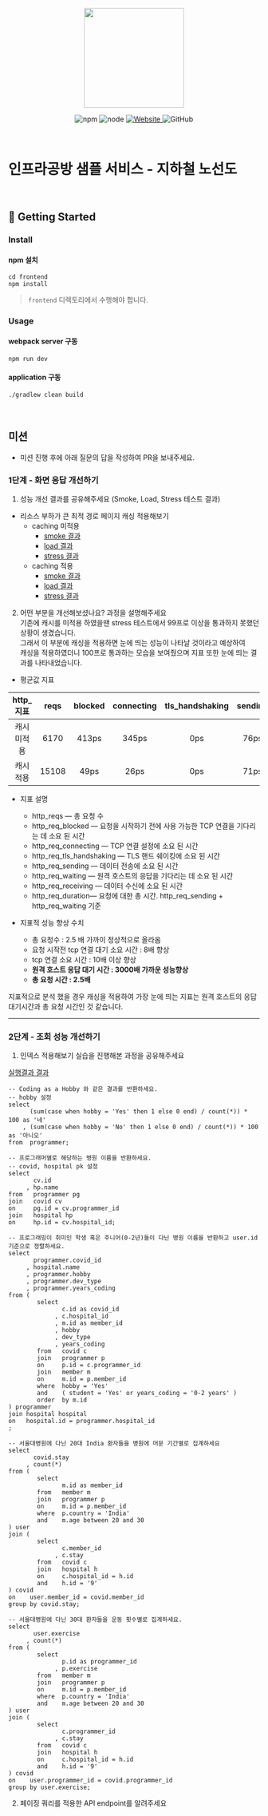 <p align="center">
    <img width="200px;" src="https://raw.githubusercontent.com/woowacourse/atdd-subway-admin-frontend/master/images/main_logo.png"/>
</p>
<p align="center">
  <img alt="npm" src="https://img.shields.io/badge/npm-%3E%3D%205.5.0-blue">
  <img alt="node" src="https://img.shields.io/badge/node-%3E%3D%209.3.0-blue">
  <a href="https://edu.nextstep.camp/c/R89PYi5H" alt="nextstep atdd">
    <img alt="Website" src="https://img.shields.io/website?url=https%3A%2F%2Fedu.nextstep.camp%2Fc%2FR89PYi5H">
  </a>
  <img alt="GitHub" src="https://img.shields.io/github/license/next-step/atdd-subway-service">
</p>

<br>

# 인프라공방 샘플 서비스 - 지하철 노선도

<br>

## 🚀 Getting Started

### Install
#### npm 설치
```
cd frontend
npm install
```
> `frontend` 디렉토리에서 수행해야 합니다.

### Usage
#### webpack server 구동
```
npm run dev
```
#### application 구동
```
./gradlew clean build
```
<br>

## 미션

* 미션 진행 후에 아래 질문의 답을 작성하여 PR을 보내주세요.

### 1단계 - 화면 응답 개선하기
1. 성능 개선 결과를 공유해주세요 (Smoke, Load, Stress 테스트 결과)
- 리소스 부하가 큰 최적 경로 페이지 캐싱 적용해보기
  - caching 미적용
    - [smoke 결과](/k6/path/path_smoke.PNG)
    - [load 결과](/k6/path/path_load.PNG)
    - [stress 결과](/k6/path/path_stress.PNG)
  - caching 적용
    - [smoke 결과](/k6/path/redis_path_smoke.PNG)
    - [load 결과](/k6/path/redis_path_load.PNG)
    - [stress 결과](/k6/path/redis_path_stress.PNG)

2. 어떤 부분을 개선해보셨나요? 과정을 설명해주세요   
기존에 캐시를 미적용 하였을땐 stress 테스트에서 99프로 이상을 통과하지 못했던 상황이 생겼습니다.   
그래서 이 부분에 캐싱을 적용하면 눈에 띄는 성능이 나타날 것이라고 예상하여   
캐싱을 적용하였더니 100프로 통과하는 모습을 보여줬으며 지표 또한 눈에 띄는 결과를 나타내었습니다.   

- 평균값 지표

|http_지표|reqs|blocked|connecting|tls_handshaking|sending|waiting|receiving|duration|
|:------:|:------:|:------:|:------:|:------:|:------:|:------:|:------:|:------:|
|캐시 미적용|6170|413ps|345ps|0ps|76ps|1.5s|90ps|2.5s|
|캐시 적용|15108|49ps|26ps|0ps|71ps|4.3ms|135ps|1s|

- 지표 설명
  - http_reqs — 총 요청 수
  - http_req_blocked — 요청을 시작하기 전에 사용 가능한 TCP 연결을 기다리는 데 소요 된 시간
  - http_req_connecting — TCP 연결 설정에 소요 된 시간
  - http_req_tls_handshaking — TLS 핸드 쉐이킹에 소요 된 시간
  - http_req_sending — 데이터 전송에 소요 된 시간
  - http_req_waiting — 원격 호스트의 응답을 기다리는 데 소요 된 시간
  - http_req_receiving — 데이터 수신에 소요 된 시간
  - http_req_duration— 요청에 대한 총 시간. http_req_sending + http_req_waiting 기준

- 지표적 성능 향상 수치
  - 총 요청수 : 2.5 배 가까이 정상적으로 올라옴
  - 요청 시작전 tcp 연결 대기 소요 시간 : 8배 향상
  - tcp 연결 소요 시간 : 10배 이상 향상
  - **원격 호스트 응답 대기 시간 : 3000배 가까운 성능향상**
  - **총 요청 시간 : 2.5배**

지표적으로 분석 했을 경우 캐싱을 적용하여 가장 눈에 띄는 지표는 원격 호스트의 응답 대기시간과
총 요청 시간인 것 같습니다.

---

### 2단계 - 조회 성능 개선하기
1. 인덱스 적용해보기 실습을 진행해본 과정을 공유해주세요

[실행결과 결과](/images/sql.PNG)

``` mysql
-- Coding as a Hobby 와 같은 결과를 반환하세요.
-- hobby 설정
select 
	  (sum(case when hobby = 'Yes' then 1 else 0 end) / count(*)) * 100 as '네'
    , (sum(case when hobby = 'No' then 1 else 0 end) / count(*)) * 100 as '아니오'
from  programmer;

-- 프로그래머별로 해당하는 병원 이름을 반환하세요.
-- covid, hospital pk 설정
select 
	   cv.id
     , hp.name
from   programmer pg
join   covid cv
on     pg.id = cv.programmer_id
join   hospital hp
on     hp.id = cv.hospital_id;

-- 프로그래밍이 취미인 학생 혹은 주니어(0-2년)들이 다닌 병원 이름을 반환하고 user.id 기준으로 정렬하세요.
select 
	   programmer.covid_id
	 , hospital.name
     , programmer.hobby
     , programmer.dev_type
     , programmer.years_coding
from (
		select 
			   c.id as covid_id
			 , c.hospital_id
             , m.id as member_id
			 , hobby
             , dev_type
             , years_coding
        from   covid c
        join   programmer p
        on     p.id = c.programmer_id
        join   member m
        on     m.id = p.member_id
        where  hobby = 'Yes'
		and    ( student = 'Yes' or years_coding = '0-2 years' )
        order  by m.id
) programmer
join hospital hospital
on   hospital.id = programmer.hospital_id
;

-- 서울대병원에 다닌 20대 India 환자들을 병원에 머문 기간별로 집계하세요
select 
	   covid.stay
	 , count(*)
from (
		select 
			   m.id as member_id
		from   member m
		join   programmer p
		on     m.id = p.member_id
        where  p.country = 'India'
		and    m.age between 20 and 30
) user
join (
		select 
			   c.member_id
             , c.stay
		from   covid c
		join   hospital h
		on     c.hospital_id = h.id
        and    h.id = '9'
) covid
on    user.member_id = covid.member_id
group by covid.stay;

-- 서울대병원에 다닌 30대 환자들을 운동 횟수별로 집계하세요.
select 
	   user.exercise
	 , count(*)
from (
		select 
			   p.id as programmer_id
			 , p.exercise
		from   member m
		join   programmer p
		on     m.id = p.member_id
        where  p.country = 'India'
		and    m.age between 20 and 30
) user
join (
		select 
			   c.programmer_id
             , c.stay
		from   covid c
		join   hospital h
		on     c.hospital_id = h.id
        and    h.id = '9'
) covid
on    user.programmer_id = covid.programmer_id
group by user.exercise;
```


2. 페이징 쿼리를 적용한 API endpoint를 알려주세요

